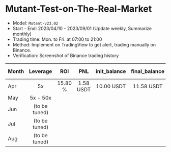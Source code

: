# Mutant-Test-on-The-Real-Market
* Model: `Mutant-v23.02`
* Start - End: 2023/04/10 - 2023/09/01 (Update weekly, Summarize monthly)
* Trading time: Mon. to Fri. at 07:00 to 21:00
* Method: Implement on TradingView to get alert, trading manually on Binance.
* Verification: Screenshot of Binance trading history

| Month     | Leverage      | ROI           | PNL           | init_balance  | final_balance | # trades      |
| ----------|:-------------:|:-------------:|:-------------:|:-------------:|:-------------:|:-------------:| 
| Apr       | 5x            | 15.80 %       | 1.58 USDT     | 10.00 USDT    | 11.58 USDT    | 1             |
| May       | 5x - 50x      |
| Jun       | (to be tuned) |
| Jul       | (to be tuned) |
| Aug       | (to be tuned) |
